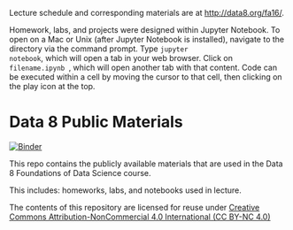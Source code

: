 
Lecture schedule and corresponding materials are at http://data8.org/fa16/.

Homework, labs, and projects were designed within Jupyter Notebook. To open on a
Mac or Unix (after Jupyter Notebook is installed), navigate to the directory via
the command prompt. Type <code>jupyter notebook</code>, which will open a tab
in your web browser. Click on <code> filename.ipynb </code>, which will open
another tab with that content. Code can be executed within a cell by moving the
cursor to that cell, then clicking on the play icon at the top.

Data 8 Public Materials
=======

[![Binder](http://mybinder.org/badge.svg)](http://mybinder.org/repo/data-8/data8assets)

This repo contains the publicly available materials that are used in the Data 8
Foundations of Data Science course.

This includes: homeworks, labs, and notebooks used in lecture.

The contents of this repository are licensed for reuse under [Creative Commons Attribution-NonCommercial 4.0 International (CC BY-NC 4.0)](http://creativecommons.org/licenses/by-nc/4.0/)
